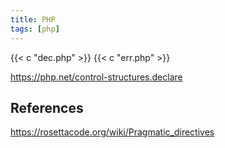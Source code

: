```yaml
---
title: PHP
tags: [php]
---
```


{{< c "dec.php" >}}
{{< c "err.php" >}}

<https://php.net/control-structures.declare>

## References

<https://rosettacode.org/wiki/Pragmatic_directives>
